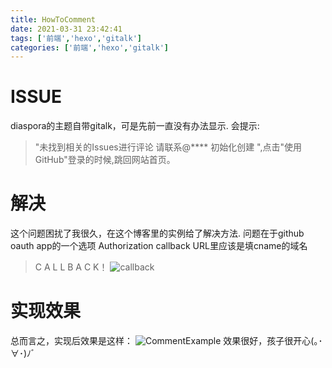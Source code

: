 ```yaml
---
title: HowToComment
date: 2021-03-31 23:42:41
tags: ['前端','hexo','gitalk']
categories: ['前端','hexo','gitalk']
---
```

# ISSUE
diaspora的主题自带gitalk，可是先前一直没有办法显示.
会提示:
>"未找到相关的Issues进行评论 请联系@**** 初始化创建
> ",点击"使用GitHub"登录的时候,跳回网站首页。
    
# 解决
这个问题困扰了我很久，在<a herf="https://blog.csdn.net/Cirzearchenille/article/details/88802534">这个博客</a>里的实例给了解决方法.
问题在于github oauth app的一个选项
Authorization callback URL里应该是填cname的域名

> C A L L B A C K！
> ![callback](/callback.png)

# 实现效果    
总而言之，实现后效果是这样：
![CommentExample](/CommentExample.png)
效果很好，孩子很开心(｡･∀･)ﾉﾞ